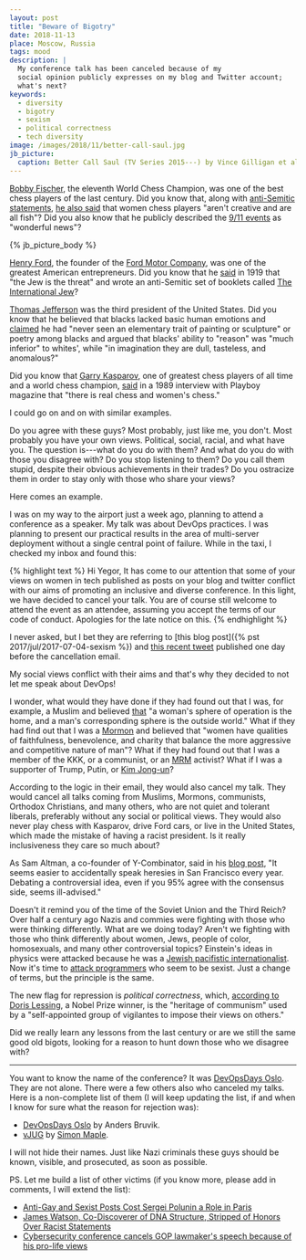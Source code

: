 ```yaml
---
layout: post
title: "Beware of Bigotry"
date: 2018-11-13
place: Moscow, Russia
tags: mood
description: |
  My conference talk has been canceled because of my
  social opinion publicly expresses on my blog and Twitter account;
  what's next?
keywords:
  - diversity
  - bigotry
  - sexism
  - political correctness
  - tech diversity
image: /images/2018/11/better-call-saul.jpg
jb_picture:
  caption: Better Call Saul (TV Series 2015---) by Vince Gilligan et al.
---
```


[Bobby Fischer](https://en.wikipedia.org/wiki/Bobby_Fischer),
the eleventh World Chess Champion, was one of the best chess players
of the last century. Did you know that,
along with [anti-Semitic statements](https://en.wikiquote.org/wiki/Bobby_Fischer),
[he also said](https://www.theguardian.com/books/2007/apr/22/sportandleisure.features)
that women chess players "aren't creative and are all fish"?
Did you also know that he publicly described the
[9/11 events](https://en.wikipedia.org/wiki/September_11_attacks) as "wonderful news"?

<!--more-->

{% jb_picture_body %}

[Henry Ford](https://en.wikipedia.org/wiki/Henry_Ford),
the founder of the
[Ford Motor Company](https://en.wikipedia.org/wiki/Ford_Motor_Company),
was one of the greatest American entrepreneurs. Did you know that he
[said](https://en.wikiquote.org/wiki/Henry_Ford#Quotes) in 1919
that "the Jew is the threat" and wrote an anti-Semitic set of booklets called
[The International Jew](https://en.wikipedia.org/wiki/The_International_Jew)?

[Thomas Jefferson](https://en.wikipedia.org/wiki/Thomas_Jefferson)
was the third president of the United States. Did you know that he believed
that blacks lacked basic human emotions and
[claimed](http://www.nytimes.com/2012/12/01/opinion/the-real-thomas-jefferson.html)
he had "never seen an elementary trait of painting or sculpture"
or poetry among blacks and argued that blacks' ability to "reason" was
"much inferior" to whites', while
"in imagination they are dull, tasteless, and anomalous?"

Did you know that [Garry Kasparov](https://en.wikipedia.org/wiki/Garry_Kasparov),
one of greatest chess players of all time and a world chess champion,
[said](https://www.telegraph.co.uk/news/2017/12/02/garry-kasparov-wrong-women-playing-chess/)
in a 1989 interview with Playboy magazine that "there is real chess and women's chess."

I could go on and on with similar examples.

Do you agree with these guys?
Most probably, just like me, you don't. Most probably you have your own
views. Political, social, racial, and what have you.
The question is---what do you do with them? And what do you do with those you
disagree with? Do you stop listening to them? Do you call them stupid,
despite their obvious achievements in their trades? Do you ostracize them
in order to stay only with those who share your views?

Here comes an example.

I was on my way to the airport just a week ago, planning to attend
a conference as a speaker. My talk was about DevOps practices. I was planning
to present our practical results in the area of multi-server deployment
without a single central point of failure. While in the taxi, I checked my inbox
and found this:

{% highlight text %}
Hi Yegor,
It has come to our attention that some of your views
on women in tech published as posts on your blog and
twitter conflict with our aims of promoting an inclusive
and diverse conference. In this light, we have decided
to cancel your talk.  You are of course still welcome
to attend the event as an attendee, assuming you accept
the terms of our code of conduct. Apologies for the late
notice on this.
{% endhighlight %}

I never asked, but I bet they are referring to
[this blog post]({% pst 2017/jul/2017-07-04-sexism %}) and
[this recent tweet](https://twitter.com/yegor256/status/1056447293535281154)
published one day before the cancellation email.

My social views conflict with their aims and that's why they decided to not let me
speak about DevOps!

I wonder, what would they have done if they had found out
that I was, for example, a Muslim and believed [that](https://en.wikipedia.org/wiki/Women_in_Islam)
"a woman's sphere of operation is the home, and a man's corresponding sphere is the outside world."
What if they had find out that I was a [Mormon](https://en.wikipedia.org/wiki/Mormonism_and_women) and believed
that "women have qualities of faithfulness, benevolence, and charity that balance
the more aggressive and competitive nature of man"?
What if they had found out that I was a member of the KKK, or a communist,
or an [MRM](https://en.wikipedia.org/wiki/Men%27s_rights_movement) activist?
What if I was a supporter of Trump, Putin, or
[Kim Jong-un](https://en.wikipedia.org/wiki/Kim_Jong-un)?

According to the logic in their email, they would also cancel my talk. They would
cancel all talks coming from Muslims, Mormons, communists, Orthodox Christians,
and many others, who are not quiet and tolerant liberals,
preferably without any social or political views.
They would also never play chess with Kasparov, drive Ford cars, or live
in the United States, which made the mistake of having a racist president.
Is it really inclusiveness they care so much about?

As Sam Altman, a co-founder of Y-Combinator,
said in his [blog post](http://blog.samaltman.com/e-pur-si-muove),
"It seems easier to accidentally speak
heresies in San Francisco every year. Debating a controversial idea, even
if you 95% agree with the consensus side, seems ill-advised."

Doesn't it remind you of the time of the Soviet Union and the Third Reich? Over half a century
ago Nazis and commies were fighting with those who were thinking differently.
What are we doing today? Aren't we fighting with those who think differently
about women, Jews, people of color, homosexuals, and many other controversial topics?
Einstein's ideas in physics were attacked because he was a
[Jewish pacifistic internationalist](https://www.scientificamerican.com/article/how-2-pro-nazi-nobelists-attacked-einstein-s-jewish-science-excerpt1/).
Now it's time to [attack programmers](https://www.bloomberg.com/news/articles/2017-08-08/google-fires-employee-behind-controversial-diversity-memo)
who seem to be sexist. Just a change of terms, but the principle is the same.

The new flag for repression is _political correctness_, which,
[according to Doris Lessing](https://en.wikiquote.org/wiki/Doris_Lessing),
a Nobel Prize winner, is the "heritage of communism" used by a "self-appointed group of vigilantes
to impose their views on others."

Did we really learn any lessons from the last century or are we still the same
good old bigots, looking for a reason to hunt down those who we disagree with?

<hr/>

You want to know the name of the conference?
It was [DevOpsDays Oslo](https://www.devopsdays.org/events/2018-oslo/welcome/).
They are not alone. There were a few others also who canceled my talks.
Here is a non-complete list of them (I will keep updating the list, if and when
I know for sure what the reason for rejection was):

  * [DevOpsDays Oslo](https://www.devopsdays.org/events/2018-oslo/welcome/) by Anders Bruvik.
  * [vJUG](https://virtualjug.com/) by [Simon Maple](https://www.yegor256.com/2017/07/04/sexism.html#comment-3403001068).

I will not hide their names. Just like Nazi criminals these guys should be known,
visible, and prosecuted, as soon as possible.

PS. Let me build a list of other victims (if you know more, please add in comments, I will
extend the list):

  * [Anti-Gay and Sexist Posts Cost Sergei Polunin a Role in Paris](https://www.nytimes.com/2019/01/14/arts/dance/sergei-polunin-putin-trump-paris-opera-ballet.html)
  * [James Watson, Co-Discoverer of DNA Structure, Stripped of Honors Over Racist Statements](https://www.livescience.com/64492-james-watson-stripped-of-honors.html)
  * [Cybersecurity conference cancels GOP lawmaker's speech because of his pro-life views](https://www.foxnews.com/opinion/rep-will-hurd-conservative-cybersecurity-black-hat-conference)
